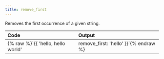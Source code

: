 ```yaml
---
title: remove_first
---
```


Removes the first occurrence of a given string.

| Code                                                   | Output             |
|:-------------------------------------------------------|:-------------------|
| {% raw %}`{{ 'hello, hello world' | remove_first: 'hello' }}`{% endraw %}     | `, hello world` |
